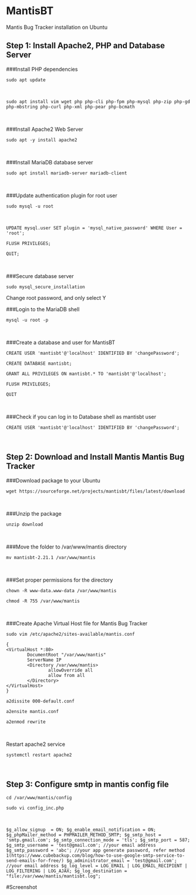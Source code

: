 # MantisBT

Mantis Bug Tracker installation on Ubuntu
<br>

<!-- ----------------------------------------------------- -->
## Step 1: Install Apache2, PHP and Database Server

###Install PHP dependencies
```
sudo apt update
```
<br>

```
sudo apt install vim wget php php-cli php-fpm php-mysql php-zip php-gd php-mbstring php-curl php-xml php-pear php-bcmath
```
<br>

###Install Apache2 Web Server
```
sudo apt -y install apache2
```
<br>

###Install MariaDB database server
```
sudo apt install mariadb-server mariadb-client
```
<br>

###Update authentication plugin for root user
```
sudo mysql -u root
```
<br>

```mysql
UPDATE mysql.user SET plugin = 'mysql_native_password' WHERE User = 'root';
```
```mysql
FLUSH PRIVILEGES;
```
```mysql
QUIT;
```
<br>

###Secure database server
```
sudo mysql_secure_installation
```
Change root password, and only select Y
<br>

###Login to the MariaDB shell
```
mysql -u root -p
```
<br>

###Create a database and user for MantisBT
```mysql
CREATE USER 'mantisbt'@'localhost' IDENTIFIED BY 'changePassword';
```
```mysql
CREATE DATABASE mantisbt;
```
```mysql
GRANT ALL PRIVILEGES ON mantisbt.* TO 'mantisbt'@'localhost';
```
```mysql
FLUSH PRIVILEGES;
```
```mysql
QUIT
```
<br>

###Check if you can log in to Database shell as mantisbt user
```
CREATE USER 'mantisbt'@'localhost' IDENTIFIED BY 'changePassword';
```
<br>

<!-- ----------------------------------------------------- -->
## Step 2: Download and Install Mantis Mantis Bug Tracker

###Download package to your Ubuntu
```
wget https://sourceforge.net/projects/mantisbt/files/latest/download
```
<br>

###Unzip the package
```
unzip download
```
<br>

###Move the folder to /var/www/mantis directory
```
mv mantisbt-2.21.1 /var/www/mantis
```
<br>

###Set proper permissions for the directory
```
chown -R www-data.www-data /var/www/mantis
```
```
chmod -R 755 /var/www/mantis
```
<br>

###Create Apache Virtual Host file for Mantis Bug Tracker
```
sudo vim /etc/apache2/sites-available/mantis.conf
```
```
{
<VirtualHost *:80>
        DocumentRoot "/var/www/mantis"
        ServerName IP
        <Directory /var/www/mantis>
                allowOverride all
                allow from all
        </Directory>
</VirtualHost>
}
```
```
a2dissite 000-default.conf
```
```
a2ensite mantis.conf
```
```
a2enmod rewrite
```
<br>

Restart apache2 service
```
systemctl restart apache2
```
<br>

<!-- ----------------------------------------------------- -->
## Step 3: Configure smtp in mantis config file

```
cd /var/www/mantis/config
```
```
sudo vi config_inc.php
```
<br>

`
$g_allow_signup  = ON;
$g_enable_email_notification = ON;
$g_phpMailer_method = PHPMAILER_METHOD_SMTP;
$g_smtp_host = 'smtp.gmail.com';
$g_smtp_connection_mode = 'tls';
$g_smtp_port = 587;
$g_smtp_username = 'test@gmail.com'; //your email address
$g_smtp_password = 'abc'; //your app generate password, refer method 1(https://www.cubebackup.com/blog/how-to-use-google-smtp-service-to-send-emails-for-free/)
$g_administrator_email = 'test@gmail.com'; //your email address
$g_log_level = LOG_EMAIL | LOG_EMAIL_RECIPIENT | LOG_FILTERING | LOG_AJAX;
$g_log_destination = "file:/var/www/mantis/mantisbt.log";
`

#Screenshot
